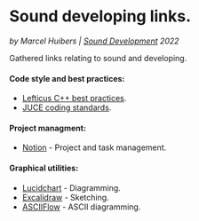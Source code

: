 # Sound developing links.
*by Marcel Huibers | [Sound Development](https://www.sounddevelopment.nl) 2022*

Gathered links relating to sound and developing.


#### Code style and best practices:
* [Lefticus C++ best practices](https://github.com/cpp-best-practices/cppbestpractices/blob/master/00-Table_of_Contents.md).
* [JUCE coding standards](https://juce.com/discover/stories/coding-standards).

#### Project managment:
* [Notion](https://www.notion.so/projects) - Project and task management.

#### Graphical utilities:
* [Lucidchart](https://www.lucidchart.com/pages/) - Diagramming.
* [Excalidraw](https://excalidraw.com/) - Sketching.
* [ASCIIFlow](https://asciiflow.com/#/) - ASCII diagramming.
